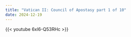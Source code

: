 ```yaml
---
title: "Vatican II: Council of Apostasy part 1 of 10"
date: 2024-12-19
---
```


{{< youtube 6xl6-Q53RHc >}}
